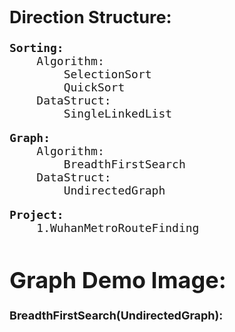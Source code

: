 <div style="font-size: 18px;">
<h2>Direction Structure:</h2>

<pre>
<b>Sorting:</b>
    Algorithm:
        SelectionSort
        QuickSort
    DataStruct:
        SingleLinkedList
</pre>

<pre>
<b>Graph:</b>
    Algorithm:
        BreadthFirstSearch
    DataStruct:
        UndirectedGraph
</pre>

<pre>
<b>Project:</b>
    1.WuhanMetroRouteFinding
</pre>


# Graph Demo Image:
<b>BreadthFirstSearch(UndirectedGraph):</b><br><br>
<img src="https://vacant-github.oss-cn-beijing.aliyuncs.com/Python3-DataStruct-Algorithm/Graph/UndirectedGraph.png" alt="">
</div>
